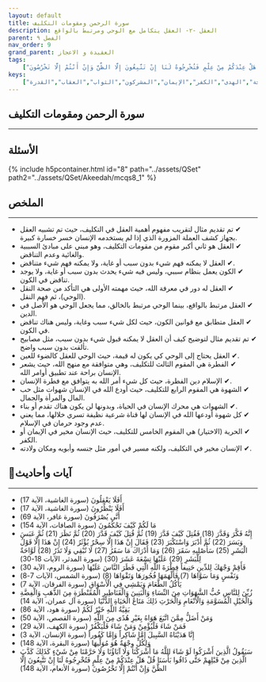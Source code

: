 ```yaml
---
layout: default
title: سورة الرحمن ومقومات التكليف
description: العقل -٢- العقل يتكامل مع الوحي ومرتبط بالواقع
parent: الفصل ٩
nav_order: 9
grand_parent: العقيدة و الاعجاز
tags: 
    ["أَفَلَا يَعْقِلُونَ","أَفَلَا يَنْظُرُونَ","أَنَّى يُصْرَفُونَ","مَا لَكُمْ كَيْفَ تَحْكُمُونَ","إِنَّهُ فَكَّرَ وَقَدَّرَ (18) فَقُتِلَ كَيْفَ قَدَّرَ (19) ثُمَّ قُتِلَ كَيْفَ قَدَّرَ (20) ثُمَّ نَظَرَ (21) ثُمَّ عَبَسَ وَبَسَرَ (22) ثُمَّ أَدْبَرَ وَاسْتَكْبَرَ (23) فَقَالَ إِنْ هَذَا إِلَّا سِحْرٌ يُؤْثَرُ (24) إِنْ هَذَا إِلَّا قَوْلُ الْبَشَرِ (25) سَأُصْلِيهِ سَقَرَ (26) وَمَا أَدْرَاكَ مَا سَقَرُ (27) لَا تُبْقِي وَلَا تَذَرُ (28) لَوَّاحَةٌ لِلْبَشَرِ (29) عَلَيْهَا تِسْعَةَ عَشَرَ (30)","فَأَقِمْ وَجْهَكَ لِلدِّينِ حَنِيفاً فِطْرَةَ اللَّهِ الَّتِي فَطَرَ النَّاسَ عَلَيْهَا","وَنَفْسٍ وَمَا سَوَّاهَا (7) فَأَلْهَمَهَا فُجُورَهَا وَتَقْوَاهَا (8)","يَأْكُلُ الطَّعَامَ وَيَمْشِي فِي الْأَسْوَاقِ","زُيِّنَ لِلنَّاسِ حُبُّ الشَّهَوَاتِ مِنَ النِّسَاءِ وَالْبَنِينَ وَالْقَنَاطِيرِ الْمُقَنْطَرَةِ مِنَ الذَّهَبِ وَالْفِضَّةِ وَالْخَيْلِ الْمُسَوَّمَةِ وَالْأَنْعَامِ وَالْحَرْثِ ذَلِكَ مَتَاعُ الْحَيَاةِ الدُّنْيَا","بَقِيَّةُ اللَّهِ خَيْرٌ لَكُمْ","وَمَنْ أَضَلُّ مِمَّنَ اتَّبَعَ هَوَاهُ بِغَيْرِ هُدًى مِنَ اللَّهِ","فَمَنْ شَاءَ فَلْيُؤْمِنْ وَمَنْ شَاءَ فَلْيَكْفُرْ","إِنَّا هَدَيْنَاهُ السَّبِيلَ إِمَّا شَاكِراً وَإِمَّا كَفُوراً","وَلِكُلٍّ وِجْهَةٌ هُوَ مُوَلِّيهَا","سَيَقُولُ الَّذِينَ أَشْرَكُوا لَوْ شَاءَ اللَّهُ مَا أَشْرَكْنَا وَلَا آبَاؤُنَا وَلَا حَرَّمْنَا مِنْ شَيْءٍ كَذَلِكَ كَذَّبَ الَّذِينَ مِنْ قَبْلِهِمْ حَتَّى ذَاقُوا بَأْسَنَا قُلْ هَلْ عِنْدَكُمْ مِنْ عِلْمٍ فَتُخْرِجُوهُ لَنَا إِنْ تَتَّبِعُونَ إِلَّا الظَّنَّ وَإِنْ أَنْتُمْ إِلَّا تَخْرُصُونَ"]
keys:
    ["العقل","التكليف","الوحي","الفطرة","الشهوة","الحرية","السببية","الغائية","عدم التناقض","الكون","النقل","الشرع","الاختيار","المقومات","الإنسان","الخالق","الواقع","الضوء","العين","المنهج","السعادة","الراحة","المال","المرأة","الجمال","الطعام","الشراب","العمل","الزواج","الأولاد","العلو","الأرض","العلم","الأعمال الصالحة","الهدى","الكفر","الإيمان","المشركون","الثواب","العقاب","القدرة"]
---
```

## ‏سورة الرحمن ومقومات التكليف
***
## الأسئلة 
{% include h5pcontainer.html id="8" path="../assets/QSet" path2="../assets/QSet/Akeedah/mcqs8_1" %}
## الملخص
***
- ‏✔ تم تقديم مثال لتقريب مفهوم أهمية العقل في التكليف، حيث تم تشبيه العقل بجهاز كشف العملة المزورة الذي إذا لم يستخدمه الإنسان خسر خسارة كبيرة. 
- ‏✔ العقل هو ثاني أكبر مقوم من مقومات التكليف، وهو مبني على مبادئ السببية والغائية وعدم التناقض. 
- ‏✔ العقل لا يمكنه فهم شيء بدون سبب أو غاية، ولا يمكنه فهم شيء متناقض. 
- ‏✔ الكون يعمل بنظام سببي، وليس فيه شيء يحدث بدون سبب أو غاية، ولا يوجد تناقض في الكون. 
- ‏✔ العقل له دور في معرفة الله، حيث مهمته الأولى هي التأكد من صحة النقل (الوحي)، ثم فهم النقل. 
- ‏✔ العقل مرتبط بالواقع، بينما الوحي مرتبط بالخالق، مما يجعل الوحي هو الأصل في الدين. 
- ‏✔ العقل متطابق مع قوانين الكون، حيث لكل شيء سبب وغاية، وليس هناك تناقض في الكون. 
- ‏✔ تم تقديم مثال لتوضيح كيف أن العقل لا يمكنه قبول شيء بدون سبب، مثل مصابيح تألقت بدون سبب واضح. 
- ‏✔ العقل يحتاج إلى الوحي كي يكون له قيمة، حيث الوحي للعقل كالضوء للعين. 
- ‏✔ الفطرة هي المقوم الثالث للتكليف، وهي متوافقة مع منهج الله، حيث يشعر الإنسان براحة عند تطبيق أوامر الله. 
- ‏✔ الإسلام دين الفطرة، حيث كل شيء أمر الله به يتوافق مع فطرة الإنسان. 
- ‏✔ الشهوة هي المقوم الرابع للتكليف، حيث أودع الله في الإنسان شهوات مثل حب المال والمرأة والجمال. 
- ‏✔ الشهوات هي محرك الإنسان في الحياة، وبدونها لن يكون هناك تقدم أو بناء. 
- ‏✔ كل شهوة أودعها الله في الإنسان لها قناة شرعية نظيفة تسري خلالها، مما يعني عدم وجود حرمان في الإسلام. 
- ‏✔ الحرية (الاختيار) هي المقوم الخامس للتكليف، حيث الإنسان مخير في الإيمان أو الكفر. 
- ‏✔ الإنسان مخير في التكليف، ولكنه مسير في أمور مثل جنسه وأبويه ومكان ولادته. 

## 📜آيات وأحاديث
***
- ‏أَفَلَا يَعْقِلُونَ (سورة الغاشية، الآية 17)
- ‏أَفَلَا يَنْظُرُونَ (سورة الغاشية، الآية 17)
- ‏أَنَّى يُصْرَفُونَ (سورة غافر، الآية 69)
- ‏مَا لَكُمْ كَيْفَ تَحْكُمُونَ (سورة الصافات، الآية 154)
- ‏إِنَّهُ فَكَّرَ وَقَدَّرَ (18) فَقُتِلَ كَيْفَ قَدَّرَ (19) ثُمَّ قُتِلَ كَيْفَ قَدَّرَ (20) ثُمَّ نَظَرَ (21) ثُمَّ عَبَسَ وَبَسَرَ (22) ثُمَّ أَدْبَرَ وَاسْتَكْبَرَ (23) فَقَالَ إِنْ هَذَا إِلَّا سِحْرٌ يُؤْثَرُ (24) إِنْ هَذَا إِلَّا قَوْلُ الْبَشَرِ (25) سَأُصْلِيهِ سَقَرَ (26) وَمَا أَدْرَاكَ مَا سَقَرُ (27) لَا تُبْقِي وَلَا تَذَرُ (28) لَوَّاحَةٌ لِلْبَشَرِ (29) عَلَيْهَا تِسْعَةَ عَشَرَ (30) (سورة المدثر، الآيات 18-30)
- ‏فَأَقِمْ وَجْهَكَ لِلدِّينِ حَنِيفاً فِطْرَةَ اللَّهِ الَّتِي فَطَرَ النَّاسَ عَلَيْهَا (سورة الروم، الآية 30)
- ‏وَنَفْسٍ وَمَا سَوَّاهَا (7) فَأَلْهَمَهَا فُجُورَهَا وَتَقْوَاهَا (8) (سورة الشمس، الآيات 7-8)
- ‏يَأْكُلُ الطَّعَامَ وَيَمْشِي فِي الْأَسْوَاقِ (سورة الفرقان، الآية 7)
- ‏زُيِّنَ لِلنَّاسِ حُبُّ الشَّهَوَاتِ مِنَ النِّسَاءِ وَالْبَنِينَ وَالْقَنَاطِيرِ الْمُقَنْطَرَةِ مِنَ الذَّهَبِ وَالْفِضَّةِ وَالْخَيْلِ الْمُسَوَّمَةِ وَالْأَنْعَامِ وَالْحَرْثِ ذَلِكَ مَتَاعُ الْحَيَاةِ الدُّنْيَا (سورة آل عمران، الآية 14)
- ‏بَقِيَّةُ اللَّهِ خَيْرٌ لَكُمْ (سورة هود، الآية 86)
- ‏وَمَنْ أَضَلُّ مِمَّنَ اتَّبَعَ هَوَاهُ بِغَيْرِ هُدًى مِنَ اللَّهِ (سورة القصص، الآية 50)
- ‏فَمَنْ شَاءَ فَلْيُؤْمِنْ وَمَنْ شَاءَ فَلْيَكْفُرْ (سورة الكهف، الآية 29)
- ‏إِنَّا هَدَيْنَاهُ السَّبِيلَ إِمَّا شَاكِراً وَإِمَّا كَفُوراً (سورة الإنسان، الآية 3)
- ‏وَلِكُلٍّ وِجْهَةٌ هُوَ مُوَلِّيهَا (سورة البقرة، الآية 148)
- ‏سَيَقُولُ الَّذِينَ أَشْرَكُوا لَوْ شَاءَ اللَّهُ مَا أَشْرَكْنَا وَلَا آبَاؤُنَا وَلَا حَرَّمْنَا مِنْ شَيْءٍ كَذَلِكَ كَذَّبَ الَّذِينَ مِنْ قَبْلِهِمْ حَتَّى ذَاقُوا بَأْسَنَا قُلْ هَلْ عِنْدَكُمْ مِنْ عِلْمٍ فَتُخْرِجُوهُ لَنَا إِنْ تَتَّبِعُونَ إِلَّا الظَّنَّ وَإِنْ أَنْتُمْ إِلَّا تَخْرُصُونَ (سورة الأنعام، الآية 148)

